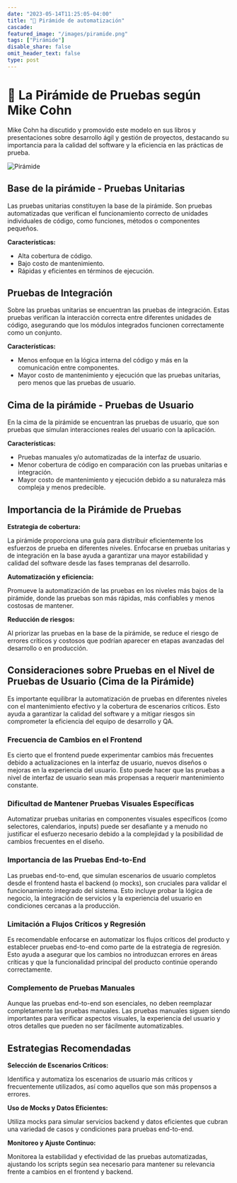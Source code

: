 ```yaml
---
date: "2023-05-14T11:25:05-04:00"
title: "🔺 Pirámide de automatización"
cascade:
featured_image: "/images/piramide.png"
tags: ["Pirámide"]
disable_share: false
omit_header_text: false
type: post
---
```


# 🔺 La Pirámide de Pruebas según Mike Cohn

Mike Cohn ha discutido y promovido este modelo en sus libros y presentaciones sobre desarrollo ágil y gestión de proyectos, destacando su importancia para la calidad del software y la eficiencia en las prácticas de prueba.

![Pirámide](/images/piramide.png)

## Base de la pirámide - Pruebas Unitarias

Las pruebas unitarias constituyen la base de la pirámide. Son pruebas automatizadas que verifican el funcionamiento correcto de unidades individuales de código, como funciones, métodos o componentes pequeños.

**Características:**

- Alta cobertura de código.
- Bajo costo de mantenimiento.
- Rápidas y eficientes en términos de ejecución.

## Pruebas de Integración

Sobre las pruebas unitarias se encuentran las pruebas de integración. Estas pruebas verifican la interacción correcta entre diferentes unidades de código, asegurando que los módulos integrados funcionen correctamente como un conjunto.

**Características:**

- Menos enfoque en la lógica interna del código y más en la comunicación entre componentes.
- Mayor costo de mantenimiento y ejecución que las pruebas unitarias, pero menos que las pruebas de usuario.

## Cima de la pirámide - Pruebas de Usuario

En la cima de la pirámide se encuentran las pruebas de usuario, que son pruebas que simulan interacciones reales del usuario con la aplicación.

**Características:**

- Pruebas manuales y/o automatizadas de la interfaz de usuario.
- Menor cobertura de código en comparación con las pruebas unitarias e integración.
- Mayor costo de mantenimiento y ejecución debido a su naturaleza más compleja y menos predecible.

## Importancia de la Pirámide de Pruebas

**Estrategia de cobertura:**

La pirámide proporciona una guía para distribuir eficientemente los esfuerzos de prueba en diferentes niveles. Enfocarse en pruebas unitarias y de integración en la base ayuda a garantizar una mayor estabilidad y calidad del software desde las fases tempranas del desarrollo.

**Automatización y eficiencia:**

Promueve la automatización de las pruebas en los niveles más bajos de la pirámide, donde las pruebas son más rápidas, más confiables y menos costosas de mantener.

**Reducción de riesgos:**

Al priorizar las pruebas en la base de la pirámide, se reduce el riesgo de errores críticos y costosos que podrían aparecer en etapas avanzadas del desarrollo o en producción.

## Consideraciones sobre Pruebas en el Nivel de Pruebas de Usuario (Cima de la Pirámide)

Es importante equilibrar la automatización de pruebas en diferentes niveles con el mantenimiento efectivo y la cobertura de escenarios críticos. Esto ayuda a garantizar la calidad del software y a mitigar riesgos sin comprometer la eficiencia del equipo de desarrollo y QA.

### Frecuencia de Cambios en el Frontend

Es cierto que el frontend puede experimentar cambios más frecuentes debido a actualizaciones en la interfaz de usuario, nuevos diseños o mejoras en la experiencia del usuario. Esto puede hacer que las pruebas a nivel de interfaz de usuario sean más propensas a requerir mantenimiento constante.

### Dificultad de Mantener Pruebas Visuales Específicas

Automatizar pruebas unitarias en componentes visuales específicos (como selectores, calendarios, inputs) puede ser desafiante y a menudo no justificar el esfuerzo necesario debido a la complejidad y la posibilidad de cambios frecuentes en el diseño.

### Importancia de las Pruebas End-to-End

Las pruebas end-to-end, que simulan escenarios de usuario completos desde el frontend hasta el backend (o mocks), son cruciales para validar el funcionamiento integrado del sistema. Esto incluye probar la lógica de negocio, la integración de servicios y la experiencia del usuario en condiciones cercanas a la producción.

### Limitación a Flujos Críticos y Regresión

Es recomendable enfocarse en automatizar los flujos críticos del producto y establecer pruebas end-to-end como parte de la estrategia de regresión. Esto ayuda a asegurar que los cambios no introduzcan errores en áreas críticas y que la funcionalidad principal del producto continúe operando correctamente.

### Complemento de Pruebas Manuales

Aunque las pruebas end-to-end son esenciales, no deben reemplazar completamente las pruebas manuales. Las pruebas manuales siguen siendo importantes para verificar aspectos visuales, la experiencia del usuario y otros detalles que pueden no ser fácilmente automatizables.

## Estrategias Recomendadas

**Selección de Escenarios Críticos:**

Identifica y automatiza los escenarios de usuario más críticos y frecuentemente utilizados, así como aquellos que son más propensos a errores.

**Uso de Mocks y Datos Eficientes:**

Utiliza mocks para simular servicios backend y datos eficientes que cubran una variedad de casos y condiciones para pruebas end-to-end.

**Monitoreo y Ajuste Continuo:**

Monitorea la estabilidad y efectividad de las pruebas automatizadas, ajustando los scripts según sea necesario para mantener su relevancia frente a cambios en el frontend y backend.
